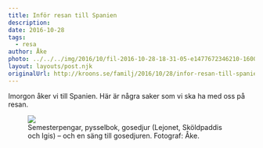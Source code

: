 ```yaml
---
title: Inför resan till Spanien
description: 
date: 2016-10-28
tags:
  - resa
author: Åke
photo: ../../../img/2016/10/fil-2016-10-28-18-31-05-e1477672346210-1600x1600.jpeg
layout: layouts/post.njk
originalUrl: http://kroons.se/familj/2016/10/28/infor-resan-till-spanien/
---
```

Imorgon åker vi till Spanien. Här är några saker som vi ska ha med oss på resan.

<figure>
  <img class="wp-image-38 size-large" src="../../../img/2016/10/fil-2016-10-28-18-31-05-e1477672346210-1600x1600.jpeg">
  <figcaption>Semesterpengar, pysselbok, gosedjur (Lejonet, Sköldpaddis och Igis) – och en säng till gosedjuren. Fotograf: Åke.</figcaption>
</figure>

